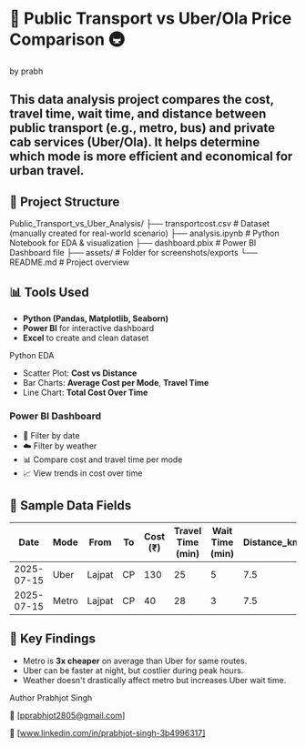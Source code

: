 # 🚖 Public Transport vs Uber/Ola Price Comparison 🚇
by prabh

This data analysis project compares the **cost, travel time, wait time, and distance** between **public transport (e.g., metro, bus)** and **private cab services (Uber/Ola)**. It helps determine which mode is more efficient and economical for urban travel.
---
## 📁 Project Structure
 Public_Transport_vs_Uber_Analysis/
├── transportcost.csv # Dataset (manually created for real-world scenario)
├── analysis.ipynb # Python Notebook for EDA & visualization
├── dashboard.pbix # Power BI Dashboard file
├── assets/ # Folder for screenshots/exports
└── README.md # Project overview

## 📊 Tools Used
- **Python (Pandas, Matplotlib, Seaborn)**
- **Power BI** for interactive dashboard
- **Excel** to create and clean dataset

Python EDA
- Scatter Plot: **Cost vs Distance**
- Bar Charts: **Average Cost per Mode**, **Travel Time**
- Line Chart: **Total Cost Over Time**

### Power BI Dashboard
- 📅 Filter by date
- ☁️ Filter by weather
- 📊 Compare cost and travel time per mode
- 📈 View trends in cost over time

## 🧾 Sample Data Fields

| Date       | Mode   | From     | To       | Cost (₹) | Travel Time (min) | Wait Time (min) | Distance_km | Weather |
|------------|--------|----------|----------|----------|--------------------|------------------|-------------|---------|
| 2025-07-15 | Uber   | Lajpat   | CP       | 130      | 25                 | 5                | 7.5         | Cloudy  |
| 2025-07-15 | Metro  | Lajpat   | CP       | 40       | 28                 | 3                | 7.5         | Cloudy  |

## 📌 Key Findings

- Metro is **3x cheaper** on average than Uber for same routes.
- Uber can be faster at night, but costlier during peak hours.
- Weather doesn't drastically affect metro but increases Uber wait time.

Author
Prabhjot Singh

📧 [pprabhjot2805@gmail.com]

🔗 [www.linkedin.com/in/prabhjot-singh-3b4996317]